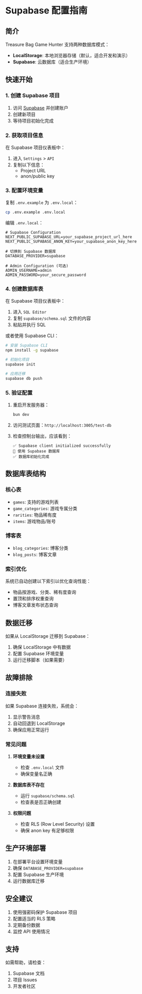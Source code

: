 # Supabase 配置指南

## 简介

Treasure Bag Game Hunter 支持两种数据库模式：
- **LocalStorage**: 本地浏览器存储（默认，适合开发和演示）
- **Supabase**: 云数据库（适合生产环境）

## 快速开始

### 1. 创建 Supabase 项目

1. 访问 [Supabase](https://supabase.com) 并创建账户
2. 创建新项目
3. 等待项目初始化完成

### 2. 获取项目信息

在 Supabase 项目仪表板中：
1. 进入 `Settings` > `API`
2. 复制以下信息：
   - Project URL
   - anon/public key

### 3. 配置环境变量

复制 `.env.example` 为 `.env.local`：

```bash
cp .env.example .env.local
```

编辑 `.env.local`：

```env
# Supabase Configuration
NEXT_PUBLIC_SUPABASE_URL=your_supabase_project_url_here
NEXT_PUBLIC_SUPABASE_ANON_KEY=your_supabase_anon_key_here

# 切换到 Supabase 数据库
DATABASE_PROVIDER=supabase

# Admin Configuration (可选)
ADMIN_USERNAME=admin
ADMIN_PASSWORD=your_secure_password
```

### 4. 创建数据库表

在 Supabase 项目仪表板中：
1. 进入 `SQL Editor`
2. 复制 `supabase/schema.sql` 文件的内容
3. 粘贴并执行 SQL

或者使用 Supabase CLI：

```bash
# 安装 Supabase CLI
npm install -g supabase

# 初始化项目
supabase init

# 应用迁移
supabase db push
```

### 5. 验证配置

1. 重启开发服务器：
   ```bash
   bun dev
   ```

2. 访问测试页面：`http://localhost:3005/test-db`

3. 检查控制台输出，应该看到：
   ```
   ✅ Supabase client initialized successfully
   🚀 使用 Supabase 数据库
   ✅ 数据库初始化完成
   ```

## 数据库表结构

### 核心表

- `games`: 支持的游戏列表
- `game_categories`: 游戏专属分类
- `rarities`: 物品稀有度
- `items`: 游戏物品/账号

### 博客表

- `blog_categories`: 博客分类
- `blog_posts`: 博客文章

### 索引优化

系统已自动创建以下索引以优化查询性能：
- 物品按游戏、分类、稀有度查询
- 置顶和排序权重查询
- 博客文章发布状态查询

## 数据迁移

如果从 LocalStorage 迁移到 Supabase：

1. 确保 LocalStorage 中有数据
2. 配置 Supabase 环境变量
3. 运行迁移脚本（如果需要）

## 故障排除

### 连接失败

如果 Supabase 连接失败，系统会：
1. 显示警告消息
2. 自动回退到 LocalStorage
3. 确保应用正常运行

### 常见问题

1. **环境变量未设置**
   - 检查 `.env.local` 文件
   - 确保变量名正确

2. **数据库表不存在**
   - 运行 `supabase/schema.sql`
   - 检查表是否正确创建

3. **权限问题**
   - 检查 RLS (Row Level Security) 设置
   - 确保 anon key 有足够权限

## 生产环境部署

1. 在部署平台设置环境变量
2. 确保 `DATABASE_PROVIDER=supabase`
3. 配置 Supabase 生产环境
4. 运行数据库迁移

## 安全建议

1. 使用强密码保护 Supabase 项目
2. 配置适当的 RLS 策略
3. 定期备份数据
4. 监控 API 使用情况

## 支持

如需帮助，请检查：
1. Supabase 文档
2. 项目 Issues
3. 开发者社区
